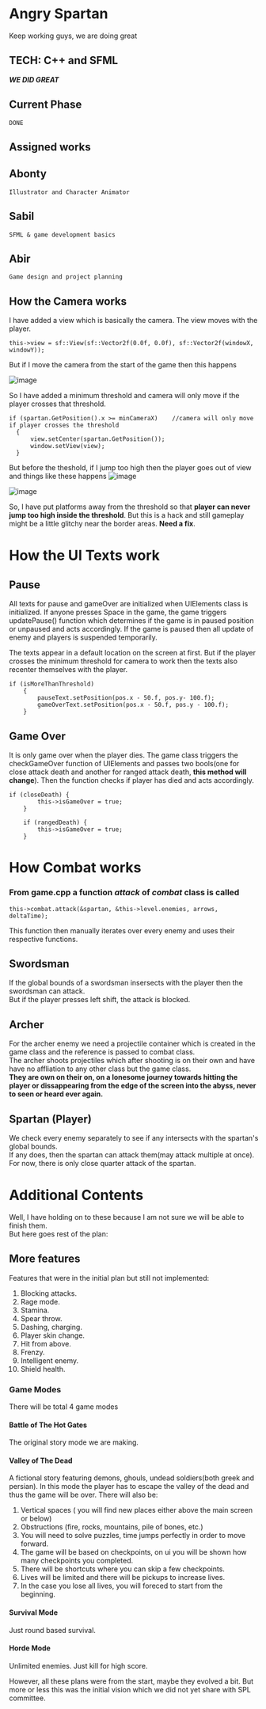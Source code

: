 # Angry Spartan
Keep working guys, we are doing great

## TECH: C++ and SFML

***WE DID GREAT***

## Current Phase
```
DONE
```

## Assigned works  
 ## Abonty
 ```
 Illustrator and Character Animator
 ```
 ## Sabil
 ```
 SFML & game development basics
 ```
 ## Abir
 ```
 Game design and project planning
 ```
 
 
 ## How the Camera works
 
 I have added a view which is basically the camera. The view moves with the player.
  ```
  this->view = sf::View(sf::Vector2f(0.0f, 0.0f), sf::Vector2f(windowX, windowY));
  ```
  But if I move the camera from the start of the game then this happens
  
  ![image](https://user-images.githubusercontent.com/72934078/127184449-feb2a7f0-46b5-4cc3-9f3d-d6f5da86863c.png)
  
  So I have added a minimum threshold and camera will only move if the player crosses that threshold.
  
  ```
  if (spartan.GetPosition().x >= minCameraX)	//camera will only move if player crosses the threshold
	{
		view.setCenter(spartan.GetPosition());
		window.setView(view);
	}
 ```
But before the theshold, if I jump too high then the player goes out of view and things like these happens
![image](https://user-images.githubusercontent.com/72934078/127185111-8dca0a33-2161-4d0c-98bb-713ecad14544.png)

![image](https://user-images.githubusercontent.com/72934078/127185138-e03ac7b9-7959-453c-baee-18c2f6989c96.png)

So, I have put platforms away from the threshold so that **player can never jump too high inside the threshold**.
But this is a hack and still gameplay might be a little glitchy near the border areas. **Need a fix**.



# How the UI Texts work

## Pause
All texts for pause and gameOver are initialized when UIElements class is initialized.
If anyone presses Space in the game, the game triggers updatePause() function which determines if the game is in paused position or unpaused and acts accordingly.
If the game is paused then all update of enemy and players is suspended temporarily. 

The texts appear in a default location on the screen at first. But if the player crosses the minimum threshold for camera to work then the texts also recenter themselves with the player.
```
if (isMoreThanThreshold)
	{
		pauseText.setPosition(pos.x - 50.f, pos.y- 100.f);
		gameOverText.setPosition(pos.x - 50.f, pos.y - 100.f);
	}
```
## Game Over
It is only game over when the player dies.
The game class triggers the checkGameOver function of UIElements and passes two bools(one for close attack death and another for ranged attack death, **this method will change**). Then the function checks if player has died and acts accordingly.
```
if (closeDeath) {
		this->isGameOver = true;
	}

	if (rangedDeath) {
		this->isGameOver = true;
	}
```


# How Combat works

### From game.cpp a function _***attack***_ of _***combat***_ class is called
```
this->combat.attack(&spartan, &this->level.enemies, arrows, deltaTime);
```
This function then manually iterates over every enemy and uses their respective functions.

## Swordsman
If the global bounds of a swordsman insersects with the player then the swordsman can attack.  
But if the player presses left shift, the attack is blocked.

## Archer
For the archer enemy we need a projectile container which is created in the game class and the reference is passed to combat class.  
The archer shoots projectiles which after shooting is on their own and have have no affliation to any other class but the game class.  
**They are own on their on, on a lonesome journey towards hitting the player or dissappearing from the edge of the screen into the abyss, never to seen or heard ever again.**

## Spartan (Player)
We check every enemy separately to see if any intersects with the spartan's global bounds.  
If any does, then the spartan can attack them(may attack multiple at once).  
For now, there is only close quarter attack of the spartan.  


# Additional Contents
Well, I have holding on to these because I am not sure we will be able to finish them.  
But here goes rest of the plan:

## More features
Features that were in the initial plan but still not implemented:
1. Blocking attacks.
2. Rage mode.
3. Stamina.
4. Spear throw.
5. Dashing, charging.
6. Player skin change.
7. Hit from above.
8. Frenzy.
9. Intelligent enemy.
10. Shield health.

### Game Modes
There will be total 4 game modes

#### Battle of The Hot Gates
The original story mode we are making.
#### Valley of The Dead
A fictional story featuring demons, ghouls, undead soldiers(both greek and persian).
In this mode the player has to escape the valley of the dead and thus the game will be over.
There will also be:
1. Vertical spaces ( you will find new places either above the main screen or below)
2. Obstructions (fire, rocks, mountains, pile of bones, etc.)
3. You will need to solve puzzles, time jumps perfectly in order to move forward.
4. The game will be based on checkpoints, on ui you will be shown how many checkpoints you completed.
5. There will be shortcuts where you can skip a few checkpoints.
6. Lives will be limited and there will be pickups to increase lives.
7. In the case you lose all lives, you will foreced to start from the beginning.

#### Survival Mode
Just round based survival.
#### Horde Mode
Unlimited enemies. Just kill for high score.

However, all these plans were from the start, maybe they evolved a bit. But more or less this was the initial vision which we did not yet share with SPL committee.
